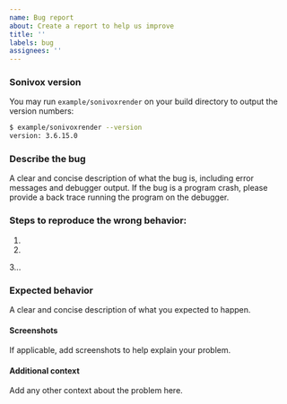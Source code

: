 ```yaml
---
name: Bug report
about: Create a report to help us improve
title: ''
labels: bug
assignees: ''
---
```


<!-- DO NOT SUBMIT SUPPORT REQUESTS OR "HOW TO" QUESTIONS HERE!

If you have a question, start a GitHub Discussion:
https://github.com/pedrolcl/sonivox/discussions

Below is a form that shall help getting relevant information for bugs together.
Feel free to edit or remove inapplicable/unneeded parts.
-->

### Sonivox version
You may run `example/sonivoxrender` on your build directory to output the version numbers:

```bash
$ example/sonivoxrender --version
version: 3.6.15.0
```

### Describe the bug
A clear and concise description of what the bug is, including error messages and debugger output.
If the bug is a program crash, please provide a back trace running the program on the debugger.

### Steps to reproduce the wrong behavior:
1.
2.
3...

### Expected behavior
A clear and concise description of what you expected to happen.

#### Screenshots
If applicable, add screenshots to help explain your problem.

#### Additional context
Add any other context about the problem here.
